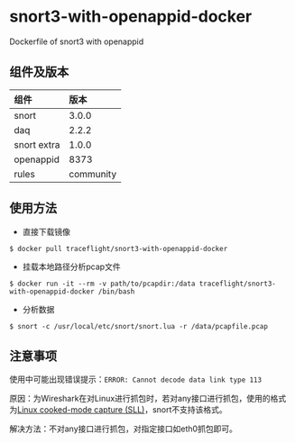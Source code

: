 # snort3-with-openappid-docker
Dockerfile of snort3 with openappid

## 组件及版本

|组件|版本|
|:-|:-|
|snort|3.0.0|
|daq|2.2.2|
|snort extra|1.0.0|
|openappid|8373|
|rules|community|

## 使用方法

* 直接下载镜像

```
$ docker pull traceflight/snort3-with-openappid-docker
```

* 挂载本地路径分析pcap文件

```
$ docker run -it --rm -v path/to/pcapdir:/data traceflight/snort3-with-openappid-docker /bin/bash
```

* 分析数据
```
$ snort -c /usr/local/etc/snort/snort.lua -r /data/pcapfile.pcap 
```

## 注意事项

使用中可能出现错误提示：`ERROR: Cannot decode data link type 113`

原因：为Wireshark在对Linux进行抓包时，若对any接口进行抓包，使用的格式为[Linux cooked-mode capture (SLL)](https://wiki.wireshark.org/SLL)，snort不支持该格式。

解决方法：不对any接口进行抓包，对指定接口如eth0抓包即可。
